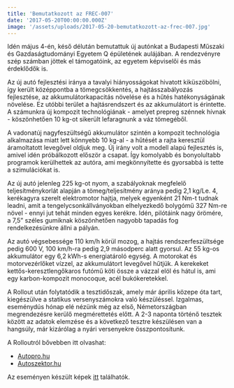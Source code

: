 ```yaml
---
title: 'Bemutatkozott az FREC-007'
date: '2017-05-20T00:00:00.000Z'
image: '/assets/uploads/2017-05-20-bemutatkozott-az-frec-007.jpg'
---
```


Idén május 4-én, késő délután bemutattuk új autónkat a Budapesti Műszaki és Gazdaságtudományi Egyetem Q épületének aulájában. A rendezvényre szép számban jöttek el támogatóink, az egyetem képviselői és más érdeklődők is.

Az új autó fejlesztési iránya a tavalyi hiányosságokat hivatott kiküszöbölni, így került középpontba a tömegcsökkentés, a hajtásszabályozás fejlesztése, az akkumulátorkapacitás növelése és a hűtés hatékonyságának növelése. Ez utóbbi terület a hajtásrendszert és az akkumulátort is érintette. A számunkra új kompozit technológiának - amelyet prepreg szénnek hívnak - köszönhetően 10 kg-ot sikerült lefaragnunk a váz tömegéből.

A vadonatúj nagyfeszültségű akkumulátor szintén a kompozit technológia alkalmazása miatt lett könnyebb 10 kg-al - a hűtését a rajta keresztül áramoltatott levegővel oldjuk meg. Új irány volt a modell alapú fejlesztés is, amivel idén próbálkozott először a csapat. Így komolyabb és bonyolultabb programok kerülhettek az autóra, ami megkönnyítette és gyorsabbá is tette a szimulációkat is.

Az új autó jelenleg 225 kg-ot nyom, a szabályoknak megfelelő teljesítménykorlát alapján a tömeg/teljesítmény aránya pedig 2,1 kg/Le. 4, kerékagyra szerelt elektromotor hajtja, melyek egyenként 21 Nm-t tudnak leadni, amit a tengelycsonkállványokban elhelyezkedő bolygómű 327 Nm-re növel - ennyi jut tehát minden egyes kerékre. Idén, pilótáink nagy örömére, a 7,5” széles gumiknak köszönhetően nagyobb tapadás fog rendelkezésünkre állni a pályán.

Az autó végsebessége 110 km/h körül mozog, a hajtás rendszerfeszültsége pedig 600 V, 100 km/h-ra pedig 2,9 másodperc alatt gyorsul. Az 55 kg-os akkumulátor egy 6,2 kWh-s energiatároló egység. A motorokat és motorvezérlőket vízzel, az akkumulátort levegővel hűtjük. A kerekeket kettős-keresztlengőkaros futómű köti össze a vázzal elöl és hátul is, ami egy karbon-kompozit monocoque, acél bukókeretekkel.

A Rollout után folytatódik a tesztidőszak, amely már április közepe óta tart, kiegészülve a statikus versenyszámokra való készüléssel. Izgalmas, eseménydús hónap elé nézünk még az első, Németországban megrendezésre kerülő megmérettetés előtt. A 2-3 naponta történő tesztek között az adatok elemzése és a következő tesztre készülésen van a hangsúly, már kizárólag a nyári versenyekre összpontosítunk.

A Rolloutról bővebben itt olvashat:

- [Autopro.hu](https://autopro.hu/techtogether/Ezzel-a-jarmuvel-akarjak-vegignyerni-a-2018-as-FS-szezont-a-BME-sek-videoval/22102/)
- [Autoszektor.hu](http://www.autoszektor.hu/hu/content/ime-legujabb-magyar-formula-auto)

Az eseményen készült képek [itt](https://goo.gl/IiOBhR) találhatók.

